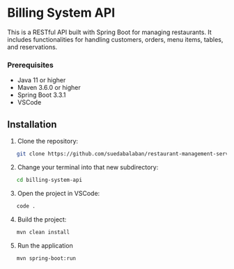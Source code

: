 # Billing System API

This is a RESTful API built with Spring Boot for managing restaurants. It includes functionalities for handling customers, orders, menu items, tables, and reservations.


### Prerequisites

- Java 11 or higher
- Maven 3.6.0 or higher
- Spring Boot 3.3.1
- VSCode





## Installation
1. Clone the repository:
```bash
   git clone https://github.com/suedabalaban/restaurant-management-service
```
2. Change your terminal into that new subdirectory:
```bash
   cd billing-system-api
``` 
3. Open the project in VSCode:
```bash
   code .
``` 
4. Build the project:
```bash
   mvn clean install
```    
5. Run the application
```bash
   mvn spring-boot:run
```  
